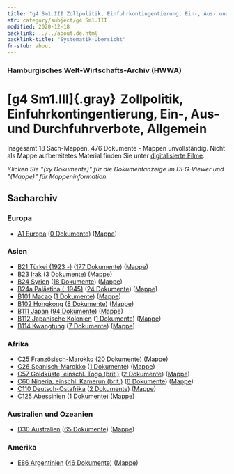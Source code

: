 ```yaml
---
title: "g4 Sm1.III Zollpolitik, Einfuhrkontingentierung, Ein-, Aus- und Durchfuhrverbote, Allgemein"
etr: category/subject/g4 Sm1.III
modified: 2020-12-18
backlink: ../../about.de.html
backlink-title: "Systematik-Übersicht"
fn-stub: about
---
```


### Hamburgisches Welt-Wirtschafts-Archiv (HWWA)
# [g4 Sm1.III]{.gray}&#8201; Zollpolitik, Einfuhrkontingentierung, Ein-, Aus- und Durchfuhrverbote, Allgemein&#160; 




Insgesamt 18 Sach-Mappen, 476 Dokumente - Mappen unvollständig.
Nicht als Mappe aufbereitetes Material finden Sie unter [digitalisierte Filme](/film/h1_sh).

_Klicken Sie "(xy Dokumente)" für die Dokumentanzeige im DFG-Viewer und "(Mappe)" für Mappeninformation._

## Sacharchiv




### Europa

- [A1 Europa](../../../geo/about.de.html#A1) (<a href="https://dfg-viewer.de/show/?tx_dlf[id]=https://pm20.zbw.eu/mets/sh/1408xx/140892/1444xx/144473/public.mets.de.xml" target="_blank">0 Dokumente</a>) ([Mappe](http://purl.org/pressemappe20/folder/sh/140892,144473))

### Asien

- [B21 Türkei (1923 -)](../../../geo/about.de.html#B21) (<a href="https://dfg-viewer.de/show/?tx_dlf[id]=https://pm20.zbw.eu/mets/sh/1411xx/141111/1444xx/144473/public.mets.de.xml" target="_blank">177 Dokumente</a>) ([Mappe](http://purl.org/pressemappe20/folder/sh/141111,144473))
- [B23 Irak](../../../geo/about.de.html#B23) (<a href="https://dfg-viewer.de/show/?tx_dlf[id]=https://pm20.zbw.eu/mets/sh/1411xx/141113/1444xx/144473/public.mets.de.xml" target="_blank">3 Dokumente</a>) ([Mappe](http://purl.org/pressemappe20/folder/sh/141113,144473))
- [B24 Syrien](../../../geo/about.de.html#B24) (<a href="https://dfg-viewer.de/show/?tx_dlf[id]=https://pm20.zbw.eu/mets/sh/1411xx/141114/1444xx/144473/public.mets.de.xml" target="_blank">18 Dokumente</a>) ([Mappe](http://purl.org/pressemappe20/folder/sh/141114,144473))
- [B24a Palästina (-1945)](../../../geo/about.de.html#B24a) (<a href="https://dfg-viewer.de/show/?tx_dlf[id]=https://pm20.zbw.eu/mets/sh/1411xx/141115/1444xx/144473/public.mets.de.xml" target="_blank">24 Dokumente</a>) ([Mappe](http://purl.org/pressemappe20/folder/sh/141115,144473))
- [B101 Macao](../../../geo/about.de.html#B101) (<a href="https://dfg-viewer.de/show/?tx_dlf[id]=https://pm20.zbw.eu/mets/sh/1412xx/141267/1444xx/144473/public.mets.de.xml" target="_blank">1 Dokumente</a>) ([Mappe](http://purl.org/pressemappe20/folder/sh/141267,144473))
- [B102 Hongkong](../../../geo/about.de.html#B102) (<a href="https://dfg-viewer.de/show/?tx_dlf[id]=https://pm20.zbw.eu/mets/sh/1412xx/141268/1444xx/144473/public.mets.de.xml" target="_blank">8 Dokumente</a>) ([Mappe](http://purl.org/pressemappe20/folder/sh/141268,144473))
- [B111 Japan](../../../geo/about.de.html#B111) (<a href="https://dfg-viewer.de/show/?tx_dlf[id]=https://pm20.zbw.eu/mets/sh/1412xx/141272/1444xx/144473/public.mets.de.xml" target="_blank">94 Dokumente</a>) ([Mappe](http://purl.org/pressemappe20/folder/sh/141272,144473))
- [B112 Japanische Kolonien](../../../geo/about.de.html#B112) (<a href="https://dfg-viewer.de/show/?tx_dlf[id]=https://pm20.zbw.eu/mets/sh/1412xx/141273/1444xx/144473/public.mets.de.xml" target="_blank">1 Dokumente</a>) ([Mappe](http://purl.org/pressemappe20/folder/sh/141273,144473))
- [B114 Kwangtung](../../../geo/about.de.html#B114) (<a href="https://dfg-viewer.de/show/?tx_dlf[id]=https://pm20.zbw.eu/mets/sh/1412xx/141275/1444xx/144473/public.mets.de.xml" target="_blank">7 Dokumente</a>) ([Mappe](http://purl.org/pressemappe20/folder/sh/141275,144473))

### Afrika

- [C25 Französisch-Marokko](../../../geo/about.de.html#C25) (<a href="https://dfg-viewer.de/show/?tx_dlf[id]=https://pm20.zbw.eu/mets/sh/1413xx/141358/1444xx/144473/public.mets.de.xml" target="_blank">20 Dokumente</a>) ([Mappe](http://purl.org/pressemappe20/folder/sh/141358,144473))
- [C26 Spanisch-Marokko](../../../geo/about.de.html#C26) (<a href="https://dfg-viewer.de/show/?tx_dlf[id]=https://pm20.zbw.eu/mets/sh/1413xx/141359/1444xx/144473/public.mets.de.xml" target="_blank">1 Dokumente</a>) ([Mappe](http://purl.org/pressemappe20/folder/sh/141359,144473))
- [C57 Goldküste, einschl. Togo (brit.)](../../../geo/about.de.html#C57) (<a href="https://dfg-viewer.de/show/?tx_dlf[id]=https://pm20.zbw.eu/mets/sh/1414xx/141406/1444xx/144473/public.mets.de.xml" target="_blank">2 Dokumente</a>) ([Mappe](http://purl.org/pressemappe20/folder/sh/141406,144473))
- [C60 Nigeria, einschl. Kamerun (brit.)](../../../geo/about.de.html#C60) (<a href="https://dfg-viewer.de/show/?tx_dlf[id]=https://pm20.zbw.eu/mets/sh/1414xx/141409/1444xx/144473/public.mets.de.xml" target="_blank">6 Dokumente</a>) ([Mappe](http://purl.org/pressemappe20/folder/sh/141409,144473))
- [C110 Deutsch-Ostafrika](../../../geo/about.de.html#C110) (<a href="https://dfg-viewer.de/show/?tx_dlf[id]=https://pm20.zbw.eu/mets/sh/1414xx/141471/1444xx/144473/public.mets.de.xml" target="_blank">2 Dokumente</a>) ([Mappe](http://purl.org/pressemappe20/folder/sh/141471,144473))
- [C125 Abessinien](../../../geo/about.de.html#C125) (<a href="https://dfg-viewer.de/show/?tx_dlf[id]=https://pm20.zbw.eu/mets/sh/1414xx/141482/1444xx/144473/public.mets.de.xml" target="_blank">1 Dokumente</a>) ([Mappe](http://purl.org/pressemappe20/folder/sh/141482,144473))

### Australien und Ozeanien

- [D30 Australien](../../../geo/about.de.html#D30) (<a href="https://dfg-viewer.de/show/?tx_dlf[id]=https://pm20.zbw.eu/mets/sh/1416xx/141621/1444xx/144473/public.mets.de.xml" target="_blank">65 Dokumente</a>) ([Mappe](http://purl.org/pressemappe20/folder/sh/141621,144473))

### Amerika

- [E86 Argentinien](../../../geo/about.de.html#E86) (<a href="https://dfg-viewer.de/show/?tx_dlf[id]=https://pm20.zbw.eu/mets/sh/1416xx/141692/1444xx/144473/public.mets.de.xml" target="_blank">46 Dokumente</a>) ([Mappe](http://purl.org/pressemappe20/folder/sh/141692,144473))


